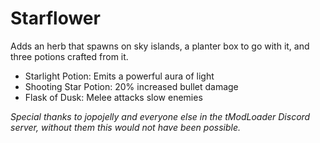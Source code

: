 # Starflower
Adds an herb that spawns on sky islands,
a planter box to go with it,
and three potions crafted from it.

- Starlight Potion: Emits a powerful aura of light
- Shooting Star Potion: 20% increased bullet damage
- Flask of Dusk: Melee attacks slow enemies

*Special thanks to jopojelly and everyone else in the tModLoader Discord server,
without them this would not have been possible.*

